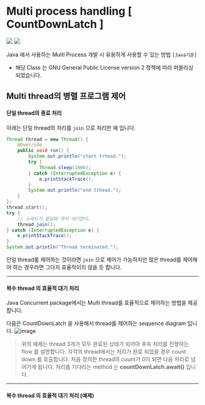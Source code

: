 # Multi process handling [ CountDownLatch ]
![](https://img.shields.io/badge/Java-1.8%20version-brightgreen) ![](https://img.shields.io/badge/ConuntDownLatch-java.util.concurrent-orange)

  Java 에서 사용하는 Multi Process 개발 시 유용하게 사용할 수 있는 방법 ` [Java기준] `
* 해당 Class 는 GNU General Public License version 2 정책에 따라 퍼블리싱 되었습니다.


## Multi thread의 병렬 프로그램 제어

#### 단일 thread의 종료 처리

아래는 단일 thread의 처리를 ``join`` 으로 처리한 예 입니다.

``` java
Thread thread = new Thread() {
	@Override
	public void run() {
		System.out.println("start trhead.");
		try {
			Thread.sleep(1000);
		} catch (InterruptedException e) {
			e.printStackTrace();
		}
		System.out.println("end trhead.");
	}
};
thread.start();
try {
	// 스레드가 끝날때 까지 대기한다.
	thread.join();
} catch (InterruptedException e) {
	e.printStackTrace();
}
System.out.println("Thread terminated.");

```
단일 thread를 제어하는 것이라면 ``join`` 으로 제어가 가능하지만 많은 thread를 제어해야 하는 경우라면 그다지
효율적이지 않을 듯 합니다.

---

#### 복수 thread 의 효율적 대기 처리

Java Concurrent package에서는 Multi thread를 효율적으로 제어하는 방법을 제공합니다.


다음은 CountDownLatch 을 사용해서 thread를 제어하는 sequence diagram 입니다.
![image](https://user-images.githubusercontent.com/6250760/156977858-d51650e2-e888-46e6-9576-0ec5df8952bf.png)

> 위의 예제는 thread 3개가 모두 완료된 상태가 되어야 후속 처리를 진행하는 flow 를 설명합니다.
> 각각의 thread에서는 처리가 완료 되었을 경우 count down 를 호출합니다.
> 처음 정의한 thread의 count가 0이 되면 다음 처리로 넘어가게 됩니다.
> 처리를 기다리는 method 는  **countDownLatch.await()** 입니다.


---

#### 복수 thread 의 효율적 대기 처리 (예제)

